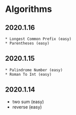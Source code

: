 # Algorithms

## 2020.1.16
	* Longest Common Prefix (easy)
	* Parentheses (easy)

## 2020.1.15
	* Palindrome Number (easy)
	* Roman To Int (easy)

## 2020.1.14
  * two sum (easy)
  * reverse (easy)

